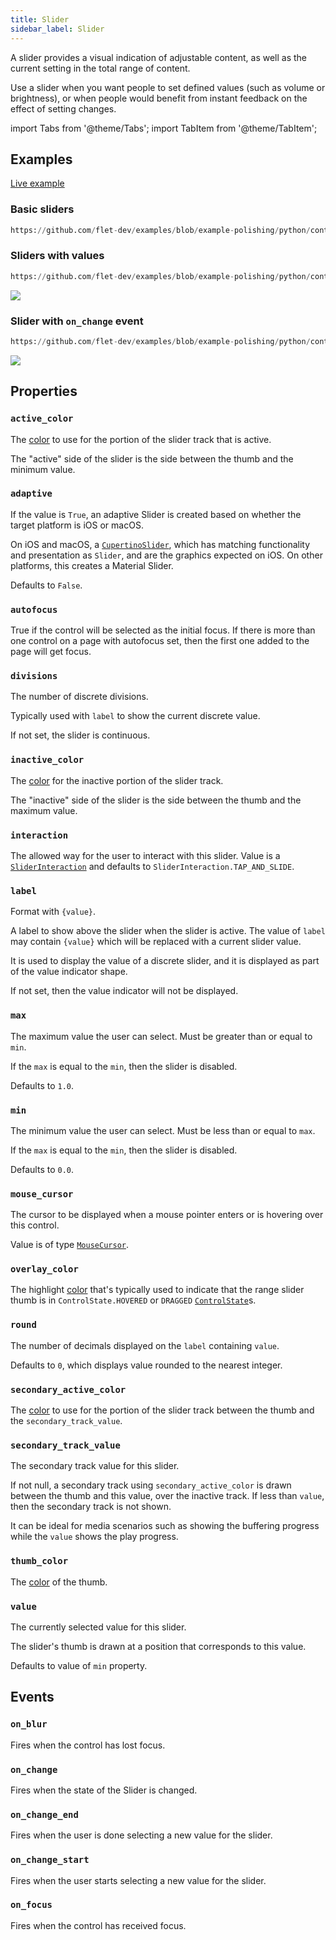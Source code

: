 ```yaml
---
title: Slider
sidebar_label: Slider
---
```


A slider provides a visual indication of adjustable content, as well as the current setting in the total range of content.

Use a slider when you want people to set defined values (such as volume or brightness), or when people would benefit from instant feedback on the effect of setting changes.

import Tabs from '@theme/Tabs';
import TabItem from '@theme/TabItem';

## Examples

[Live example](https://flet-controls-gallery.fly.dev/input/slider)

### Basic sliders



```python reference
https://github.com/flet-dev/examples/blob/example-polishing/python/controls/input-and-selections/slider/slider-basic.py
```


### Sliders with values



```python reference
https://github.com/flet-dev/examples/blob/example-polishing/python/controls/input-and-selections/slider/slider-values.py
```

<img src="/img/docs/controls/slider/slider-with-custom-content.gif" className="screenshot-30"/>

### Slider with `on_change` event


```python reference
https://github.com/flet-dev/examples/blob/example-polishing/python/controls/input-and-selections/slider/slider-with-change.py
```


<img src="/img/docs/controls/slider/slider-with-change-event.gif" className="screenshot-30"/>

## Properties

### `active_color`

The [color](/docs/reference/colors) to use for the portion of the slider track that is active.

The "active" side of the slider is the side between the thumb and the minimum value.

### `adaptive`

If the value is `True`, an adaptive Slider is created based on whether the target platform is iOS or macOS.

On iOS and macOS, a [`CupertinoSlider`](/docs/controls/cupertinoslider), which has matching functionality and presentation as `Slider`, and are the graphics expected on iOS. On other platforms, this creates a Material Slider.

Defaults to `False`.

### `autofocus`

True if the control will be selected as the initial focus. If there is more than one control on a page with autofocus set, then the first one added to the page will get focus.

### `divisions`

The number of discrete divisions.

Typically used with `label` to show the current discrete value.

If not set, the slider is continuous.

### `inactive_color`

The [color](/docs/reference/colors) for the inactive portion of the slider track.

The "inactive" side of the slider is the side between the thumb and the maximum value.

### `interaction`

The allowed way for the user to interact with this slider. Value is
a [`SliderInteraction`](/docs/reference/types/sliderinteraction) and defaults to `SliderInteraction.TAP_AND_SLIDE`.

### `label`

Format with `{value}`.

A label to show above the slider when the slider is active. The value of `label` may contain `{value}` which will be replaced with a current slider value.

It is used to display the value of a discrete slider, and it is displayed as part of the value indicator shape.

If not set, then the value indicator will not be displayed.

### `max`

The maximum value the user can select. Must be greater than or equal to `min`.

If the `max` is equal to the `min`, then the slider is disabled.

Defaults to `1.0`.

### `min`

The minimum value the user can select. Must be less than or equal to `max`.

If the `max` is equal to the `min`, then the slider is disabled.

Defaults to `0.0`.

### `mouse_cursor`

The cursor to be displayed when a mouse pointer enters or is hovering over this control.

Value is of type [`MouseCursor`](/docs/reference/types/mousecursor).

### `overlay_color`

The highlight [color](/docs/reference/colors) that's typically used to indicate that the range slider thumb is
in `ControlState.HOVERED` or `DRAGGED` [`ControlState`](/docs/reference/types/controlstate)s.

### `round`

The number of decimals displayed on the `label` containing `value`.

Defaults to `0`, which displays value rounded to the nearest integer.

### `secondary_active_color`

The [color](/docs/reference/colors) to use for the portion of the slider track between the thumb and the `secondary_track_value`.

### `secondary_track_value`

The secondary track value for this slider.

If not null, a secondary track using `secondary_active_color` is drawn between the thumb and this value, over the inactive track. If less than `value`, then the secondary track is not shown.

It can be ideal for media scenarios such as showing the buffering progress while the `value` shows the play progress.

### `thumb_color`

The [color](/docs/reference/colors) of the thumb.

### `value`

The currently selected value for this slider.

The slider's thumb is drawn at a position that corresponds to this value.

Defaults to value of `min` property.

## Events

### `on_blur`

Fires when the control has lost focus.

### `on_change`

Fires when the state of the Slider is changed.

### `on_change_end`

Fires when the user is done selecting a new value for the slider.

### `on_change_start`

Fires when the user starts selecting a new value for the slider.

### `on_focus`

Fires when the control has received focus.
